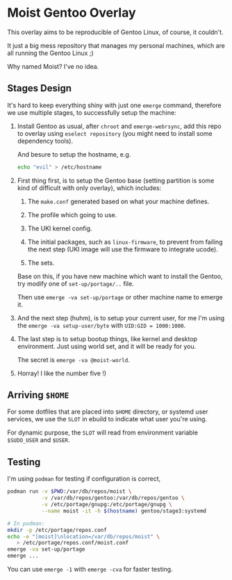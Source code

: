 # Moist Gentoo Overlay

This overlay aims to be reproducible of Gentoo Linux, of course, it couldn't.

It just a big mess repository that manages my personal machines, which are all
running the Gentoo Linux ;)

Why named Moist? I've no idea.

## Stages Design

It's hard to keep everything shiny with just one `emerge` command, therefore we
use multiple stages, to successfully setup the machine:

1. Install Gentoo as usual, after `chroot` and `emerge-webrsync`, add this repo
   to overlay using `eselect repository` (you might need to install some
   dependency tools).

   And besure to setup the hostname, e.g.

   ```bash
   echo "evil" > /etc/hostname
   ```

2. First thing first, is to setup the Gentoo base (setting partition is some
   kind of difficult with only overlay), which includes:

   1. The `make.conf` generated based on what your machine defines.

   2. The profile which going to use.

   3. The UKI kernel config.

   4. The initial packages, such as `linux-firmware`, to prevent from failing
      the next step (UKI image will use the firmware to integrate ucode).

   5. The sets.

   Base on this, if you have new machine which want to install the Gentoo, try
   modify one of `set-up/portage/..` file.

   Then use `emerge -va set-up/portage` or other machine name to emerge it.

3. And the next step (huhm), is to setup your current user, for me I'm using
   the `emerge -va setup-user/byte` with `UID:GID = 1000:1000`.

4. The last step is to setup bootup things, like kernel and desktop environment.
   Just using world set, and it will be ready for you.

   The secret is `emerge -va @moist-world`.

5. Horray! I like the number five !)

## Arriving `$HOME`

For some dotfiles that are placed into `$HOME` directory, or systemd user
services, we use the `SLOT` in ebuild to indicate what user you're using.

For dynamic purpose, the `SLOT` will read from environment variable `$SUDO_USER`
and `$USER`.

## Testing

I'm using `podman` for testing if configuration is correct,

```bash
podman run -v $PWD:/var/db/repos/moist \
           -v /var/db/repos/gentoo:/var/db/repos/gentoo \
           -v /etc/portage/gnupg:/etc/portage/gnupg \
           --name moist -it -h $(hostname) gentoo/stage3:systemd

# In podman:
mkdir -p /etc/portage/repos.conf
echo -e "[moist]\nlocation=/var/db/repos/moist" \
   > /etc/portage/repos.conf/moist.conf
emerge -va set-up/portage
emerge ...
```

You can use `emerge -1` with `emerge -cva` for faster testing.

